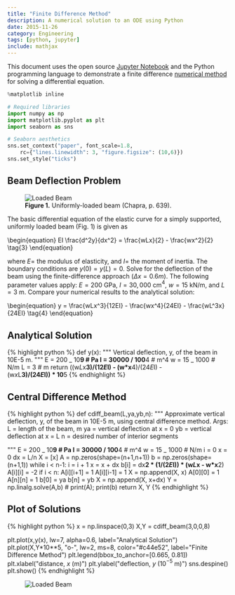 ```yaml
---
title: "Finite Difference Method"
description: A numerical solution to an ODE using Python
date: 2015-11-26
category: Engineering
tags: [python, jupyter]
include: mathjax
---
```


This document uses the open source [Jupyter Notebook](http://jupyter.org/) and the Python programming language to demonstrate a finite difference [numerical method](https://en.wikipedia.org/wiki/Finite_difference_method) for solving a differential equation.

```python
%matplotlib inline

# Required libraries
import numpy as np
import matplotlib.pyplot as plt
import seaborn as sns

# Seaborn aesthetics
sns.set_context("paper", font_scale=1.8,
    rc={"lines.linewidth": 3, "figure.figsize": (10,6)})
sns.set_style("ticks")
```

## Beam Deflection Problem

<figure>
  <img src="http://media.aeropunk.com/misc/beam.png" alt="Loaded Beam">
  <figcaption><b>Figure 1.</b> Uniformly-loaded beam (Chapra, p. 639).</figcaption>
</figure>

The basic differential equation of the elastic curve for a simply supported, uniformly loaded beam (Fig. 1) is given as

<div> \begin{equation} EI \frac{d^2y}{dx^2}  =  \frac{wLx}{2} - \frac{wx^2}{2} \tag{3} \end{equation} </div>

where $E=$ the modulus of elasticity, and $I=$ the moment of inertia. The boundary conditions are $y(0)=y(L)=0$. Solve for the deflection of the beam using the finite-difference approach $(\Delta x = 0.6 m)$. The following parameter values apply: $E = 200$ GPa, $I = 30,000$ cm$^4$, $w = 15$ kN/m, and $L = 3$ m. Compare your numerical results to the analytical solution:

<div> \begin{equation} y = \frac{wLx^3}{12EI}  -  \frac{wx^4}{24EI} - \frac{wL^3x}{24EI} \tag{4} \end{equation} </div>

## Analytical Solution

{% highlight python %}
def y(x):
"""
Vertical deflection, y, of the beam in 10E-5 m.
"""
E = 200 _ 10**9 # Pa
I = 30000 / 100**4 # m^4
w = 15 _ 1000 # N/m
L = 3 # m
return ((w*L*x**3)/(12*E*I) - (w\*x**4)/(24*E*I) - \
 (w*x*L**3)/(24*E*I)) \* 10**5
{% endhighlight %}

## Central Difference Method

{% highlight python %}
def cdiff_beam(L,ya,yb,n):
"""
Approximate vertical deflection, y, of the beam in 10E-5 m,
using central difference method.
Args:
L = length of the beam, m
ya = vertical deflection at x = 0
yb = vertical deflection at x = L
n = desired number of interior segments

"""
E = 200 _ 10**9 # Pa
I = 30000 / 100**4 # m^4
w = 15 _ 1000 # N/m
i = 0
x = 0
dx = L/n
X = [x]
A = np.zeros(shape=(n+1,n+1))
b = np.zeros(shape=(n+1,1))
while i < n-1:
i = i + 1
x = x + dx
b[i] = dx**2 * (1/(2*E*I)) * (w*L*x - w\*x**2)
A[i][i] = -2
if i < n:
A[i][i+1] = 1
A[i][i-1] = 1
X = np.append(X, x)
A[0][0] = 1
A[n][n] = 1
b[0] = ya
b[n] = yb
X = np.append(X, x+dx)
Y = np.linalg.solve(A,b) # print(A); print(b)
return X, Y
{% endhighlight %}

## Plot of Solutions

{% highlight python %}
x = np.linspace(0,3)
X,Y = cdiff_beam(3,0,0,8)

plt.plot(x,y(x), lw=7, alpha=0.6, label="Analytical Solution")
plt.plot(X,Y\*10\*\*5, "o-", lw=2, ms=8, color="#c44e52", label="Finite Difference Method")
plt.legend(bbox_to_anchor=[0.665, 0.81])
plt.xlabel("distance, $x$ (m)")
plt.ylabel("deflection, $y$ (10$^{-5}$ m)")
sns.despine()
plt.show()
{% endhighlight %}

<figure>
  <img src="http://media.aeropunk.com/misc/beam_plot.png" alt="Loaded Beam">
</figure>
